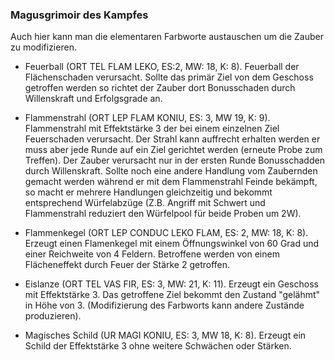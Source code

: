 ### Magusgrimoir des Kampfes

Auch hier kann man die elementaren Farbworte austauschen um die Zauber zu modifizieren.

* Feuerball (ORT TEL FLAM LEKO, ES:2, MW: 18, K: 8). Feuerball der Flächenschaden verursacht. Sollte das primär Ziel
von dem Geschoss getroffen werden so richtet der Zauber dort Bonusschaden durch Willenskraft und Erfolgsgrade an.

* Flammenstrahl (ORT LEP FLAM KONIU, ES: 3, MW 19, K: 9). Flammenstrahl mit Effektstärke 3 der bei einem einzelnen
Ziel Feuerschaden verursacht. Der Strahl kann auffrecht erhalten werden er muss aber jede Runde auf ein Ziel gerichtet
werden (erneute Probe zum Treffen). Der Zauber verursacht nur in der ersten Runde Bonusschadden durch Willenskraft.
Sollte noch eine andere Handlung vom Zaubernden gemacht werden während er mit dem Flammenstrahl Feinde bekämpft, so
macht er mehrere Handlungen gleichzeitig und bekommt entsprechend Würfelabzüge (Z.B. Angriff mit Schwert und Flammenstrahl
reduziert den Würfelpool für beide Proben um 2W).

* Flammenkegel (ORT LEP CONDUC LEKO FLAM, ES: 2, MW: 18, K: 8). Erzeugt einen Flamenkegel mit einem Öffnungswinkel
von 60 Grad und einer Reichweite von 4 Feldern. Betroffene werden von einem Flächeneffekt durch Feuer der Stärke 2
getroffen.

* Eislanze (ORT TEL VAS FIR, ES: 3, MW: 21, K: 11). Erzeugt ein Geschoss mit Effektstärke 3. Das getroffene Ziel
bekommt den Zustand "gelähmt" in Höhe von 3. (Modifizierung des Farbworts kann andere Zustände produzieren).

* Magisches Schild (UR MAGI KONIU, ES: 3, MW 18, K: 8). Erzeugt ein Schild der Effektstärke 3 ohne weitere Schwächen
oder Stärken.
